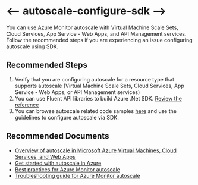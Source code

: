 <properties
    pageTitle="I can’t configure autoscale using SDK"
    description="Issues configuring autoscale using SDK"
    service="microsoft.insights"
    resource="components"
    authors="shilpasharmaAM"
    ms.author="shilsha"
    displayOrder="2"
    articleId="autoscale-configure-sdk"
    selfHelpType="generic"
    supportTopicIds="32683744"
    productPesIds="15527"
    cloudEnvironments="public,fairfax,mooncake,blackforest,usnat, ussec"
	ownershipId="AzureMonitoring_Essentials"
/>

# <-- autoscale-configure-sdk -->

You can use Azure Monitor autoscale with Virtual Machine Scale Sets, Cloud Services, App Service - Web Apps, and API Management services. Follow the recommended steps if you are experiencing an issue configuring autoscale using SDK.

## **Recommended Steps**

1. Verify that you are configuring autoscale for a resource type that supports autoscale (Virtual Machine Scale Sets, Cloud Services, App Service - Web Apps, or API Management services)
1. You can use Fluent API libraries to build Azure .Net SDK. [Review the reference](https://docs.microsoft.com/dotnet/api/overview/azure/monitor?view=azure-dotnet)
1. You can browse autoscale related code samples [here](https://docs.microsoft.com/samples/browse/?products=azure&term=autoscale) and use the guidelines to configure autoscale via SDK.

## **Recommended Documents**

* [Overview of autoscale in Microsoft Azure Virtual Machines, Cloud Services, and Web Apps](https://docs.microsoft.com/azure/azure-monitor/platform/autoscale-overview)
* [Get started with autoscale in Azure](https://docs.microsoft.com/azure/azure-monitor/platform/autoscale-get-started)
* [Best practices for Azure Monitor autoscale](https://docs.microsoft.com/azure/azure-monitor/platform/autoscale-best-practices)
* [Troubleshooting guide for Azure Monitor autoscale](https://docs.microsoft.com/azure/azure-monitor/platform/autoscale-troubleshoot)
